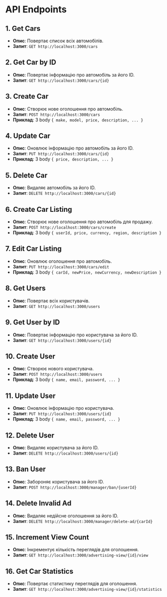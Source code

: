 # API Endpoints

## 1. **Get Cars**
- **Опис**: Повертає список всіх автомобілів.
- **Запит**: `GET http://localhost:3000/cars`

## 2. **Get Car by ID**
- **Опис**: Повертає інформацію про автомобіль за його ID.
- **Запит**: `GET http://localhost:3000/cars/{id}`

## 3. **Create Car**
- **Опис**: Створює нове оголошення про автомобіль.
- **Запит**: `POST http://localhost:3000/cars`
- **Приклад**: З body `{ make, model, price, description, ... }`

## 4. **Update Car**
- **Опис**: Оновлює інформацію про автомобіль за його ID.
- **Запит**: `PUT http://localhost:3000/cars/{id}`
- **Приклад**: З body `{ price, description, ... }`

## 5. **Delete Car**
- **Опис**: Видаляє автомобіль за його ID.
- **Запит**: `DELETE http://localhost:3000/cars/{id}`

## 6. **Create Car Listing**
- **Опис**: Створює нове оголошення про автомобіль для продажу.
- **Запит**: `POST http://localhost:3000/cars/create`
- **Приклад**: З body `{ userId, price, currency, region, description }`

## 7. **Edit Car Listing**
- **Опис**: Оновлює оголошення про автомобіль.
- **Запит**: `PUT http://localhost:3000/cars/edit`
- **Приклад**: З body `{ carId, newPrice, newCurrency, newDescription }`

## 8. **Get Users**
- **Опис**: Повертає всіх користувачів.
- **Запит**: `GET http://localhost:3000/users`

## 9. **Get User by ID**
- **Опис**: Повертає інформацію про користувача за його ID.
- **Запит**: `GET http://localhost:3000/users/{id}`

## 10. **Create User**
- **Опис**: Створює нового користувача.
- **Запит**: `POST http://localhost:3000/users`
- **Приклад**: З body `{ name, email, password, ... }`

## 11. **Update User**
- **Опис**: Оновлює інформацію про користувача.
- **Запит**: `PUT http://localhost:3000/users/{id}`
- **Приклад**: З body `{ name, email, password, ... }`

## 12. **Delete User**
- **Опис**: Видаляє користувача за його ID.
- **Запит**: `DELETE http://localhost:3000/users/{id}`

## 13. **Ban User**
- **Опис**: Забороняє користувача за його ID.
- **Запит**: `POST http://localhost:3000/manager/ban/{userId}`

## 14. **Delete Invalid Ad**
- **Опис**: Видаляє недійсне оголошення за його ID.
- **Запит**: `DELETE http://localhost:3000/manager/delete-ad/{carId}`

## 15. **Increment View Count**
- **Опис**: Інкрементує кількість переглядів для оголошення.
- **Запит**: `GET http://localhost:3000/advertising-view/{id}/view`

## 16. **Get Car Statistics**
- **Опис**: Повертає статистику переглядів для оголошення.
- **Запит**: `GET http://localhost:3000/advertising-view/{id}/statistics`
